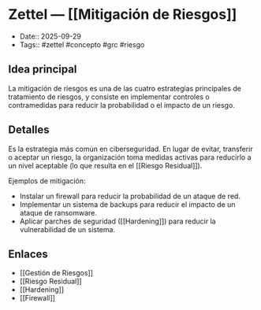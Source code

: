 # Zettel — [[Mitigación de Riesgos]]

- Date:: 2025-09-29
- Tags:: #zettel #concepto #grc #riesgo

## Idea principal
La mitigación de riesgos es una de las cuatro estrategias principales de tratamiento de riesgos, y consiste en implementar controles o contramedidas para reducir la probabilidad o el impacto de un riesgo.

## Detalles
Es la estrategia más común en ciberseguridad. En lugar de evitar, transferir o aceptar un riesgo, la organización toma medidas activas para reducirlo a un nivel aceptable (lo que resulta en el [[Riesgo Residual]]).

Ejemplos de mitigación:
- Instalar un firewall para reducir la probabilidad de un ataque de red.
- Implementar un sistema de backups para reducir el impacto de un ataque de ransomware.
- Aplicar parches de seguridad ([[Hardening]]) para reducir la vulnerabilidad de un sistema.

## Enlaces
- [[Gestión de Riesgos]]
- [[Riesgo Residual]]
- [[Hardening]]
- [[Firewall]]
